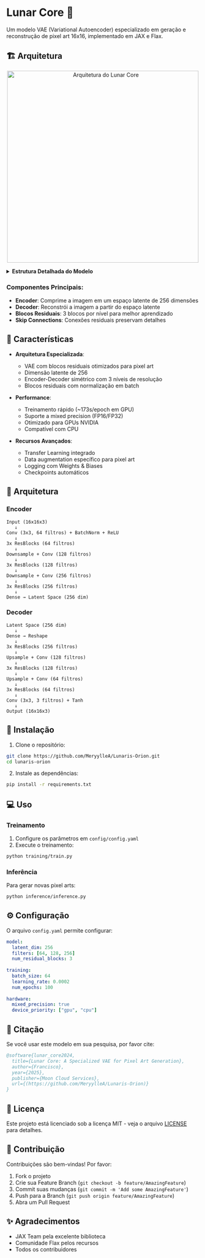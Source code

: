 # Lunar Core 🌙

Um modelo VAE (Variational Autoencoder) especializado em geração e reconstrução de pixel art 16x16, implementado em JAX e Flax.

## 🏗️ Arquitetura

<p align="center">
  <img src="docs/images/lunar_core_architecture.svg" alt="Arquitetura do Lunar Core" width="500">
</p>

<details>
<summary><strong>Estrutura Detalhada do Modelo</strong></summary>

```
Input (16×16×3) → Encoder
  ├─ Conv2D (64) + BN + ReLU
  ├─ 3× ResBlock (64)
  ├─ DownConv (128)
  ├─ 3× ResBlock (128)
  ├─ DownConv (256)
  ├─ 3× ResBlock (256)
  └─ Dense → Latent (256)
      ↓
Latent Space (256)
      ↓
Dense → Reshape → Decoder
  ├─ 3× ResBlock (256)
  ├─ UpConv (128)
  ├─ 3× ResBlock (128)
  ├─ UpConv (64)
  ├─ 3× ResBlock (64)
  ├─ Conv2D (3) + Tanh
  └─ Output (16×16×3)
```
</details>

### Componentes Principais:
- **Encoder**: Comprime a imagem em um espaço latente de 256 dimensões
- **Decoder**: Reconstrói a imagem a partir do espaço latente
- **Blocos Residuais**: 3 blocos por nível para melhor aprendizado
- **Skip Connections**: Conexões residuais preservam detalhes

## 🌟 Características

- **Arquitetura Especializada**:
  - VAE com blocos residuais otimizados para pixel art
  - Dimensão latente de 256
  - Encoder-Decoder simétrico com 3 níveis de resolução
  - Blocos residuais com normalização em batch

- **Performance**:
  - Treinamento rápido (~173s/epoch em GPU)
  - Suporte a mixed precision (FP16/FP32)
  - Otimizado para GPUs NVIDIA
  - Compatível com CPU

- **Recursos Avançados**:
  - Transfer Learning integrado
  - Data augmentation específico para pixel art
  - Logging com Weights & Biases
  - Checkpoints automáticos

## 🔧 Arquitetura

### Encoder
```
Input (16x16x3)
   ↓
Conv (3x3, 64 filtros) + BatchNorm + ReLU
   ↓
3x ResBlocks (64 filtros)
   ↓
Downsample + Conv (128 filtros)
   ↓
3x ResBlocks (128 filtros)
   ↓
Downsample + Conv (256 filtros)
   ↓
3x ResBlocks (256 filtros)
   ↓
Dense → Latent Space (256 dim)
```

### Decoder
```
Latent Space (256 dim)
   ↓
Dense → Reshape
   ↓
3x ResBlocks (256 filtros)
   ↓
Upsample + Conv (128 filtros)
   ↓
3x ResBlocks (128 filtros)
   ↓
Upsample + Conv (64 filtros)
   ↓
3x ResBlocks (64 filtros)
   ↓
Conv (3x3, 3 filtros) + Tanh
   ↓
Output (16x16x3)
```

## 🚀 Instalação

1. Clone o repositório:
```bash
git clone https://github.com/MeryylleA/Lunaris-Orion.git
cd lunaris-orion
```

2. Instale as dependências:
```bash
pip install -r requirements.txt
```

## 💻 Uso

### Treinamento

1. Configure os parâmetros em `config/config.yaml`
2. Execute o treinamento:
```bash
python training/train.py
```

### Inferência

Para gerar novas pixel arts:
```bash
python inference/inference.py
```

## ⚙️ Configuração

O arquivo `config.yaml` permite configurar:

```yaml
model:
  latent_dim: 256
  filters: [64, 128, 256]
  num_residual_blocks: 3
  
training:
  batch_size: 64
  learning_rate: 0.0002
  num_epochs: 100
  
hardware:
  mixed_precision: true
  device_priority: ["gpu", "cpu"]
```

## 📝 Citação

Se você usar este modelo em sua pesquisa, por favor cite:

```bibtex
@software{lunar_core2024,
  title={Lunar Core: A Specialized VAE for Pixel Art Generation},
  author={Francisco},
  year={2025},
  publisher={Moon Cloud Services},
  url={(https://github.com/MeryylleA/Lunaris-Orion)}
}
```

## 📄 Licença

Este projeto está licenciado sob a licença MIT - veja o arquivo [LICENSE](LICENSE) para detalhes.

## 🤝 Contribuição

Contribuições são bem-vindas! Por favor:

1. Fork o projeto
2. Crie sua Feature Branch (`git checkout -b feature/AmazingFeature`)
3. Commit suas mudanças (`git commit -m 'Add some AmazingFeature'`)
4. Push para a Branch (`git push origin feature/AmazingFeature`)
5. Abra um Pull Request

## ✨ Agradecimentos

- JAX Team pela excelente biblioteca
- Comunidade Flax pelos recursos
- Todos os contribuidores 